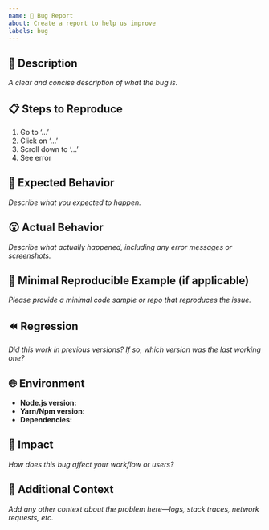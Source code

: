 ```yaml
---
name: 🐛 Bug Report
about: Create a report to help us improve
labels: bug
---
```


## 🐛 Description

_A clear and concise description of what the bug is._

## 📋 Steps to Reproduce

1. Go to ‘…’  
2. Click on ‘…’  
3. Scroll down to ‘…’  
4. See error

## 🤔 Expected Behavior

_Describe what you expected to happen._

## 😮 Actual Behavior

_Describe what actually happened, including any error messages or screenshots._

## 📝 Minimal Reproducible Example (if applicable)

_Please provide a minimal code sample or repo that reproduces the issue._

## ⏪ Regression

_Did this work in previous versions? If so, which version was the last working one?_

## 🌐 Environment

- **Node.js version:** 
- **Yarn/Npm version:**
- **Dependencies:**

## 🚦 Impact

_How does this bug affect your workflow or users?_

## 🔧 Additional Context

_Add any other context about the problem here—logs, stack traces, network requests, etc._